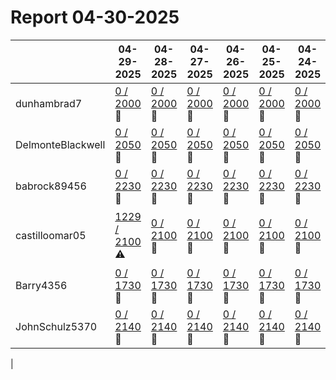 # Report 04-30-2025
| | 04-29-2025 | 04-28-2025 | 04-27-2025 | 04-26-2025 | 04-25-2025 | 04-24-2025 | 04-23-2025 |
| --- | --- | --- | --- | --- | --- | --- | --- |
| dunhambrad7 | [0 / 2000](https://www.myfitnesspal.com/food/diary/dunhambrad7?date=2025-04-29) :no_entry_sign: | [0 / 2000](https://www.myfitnesspal.com/food/diary/dunhambrad7?date=2025-04-28) :no_entry_sign: | [0 / 2000](https://www.myfitnesspal.com/food/diary/dunhambrad7?date=2025-04-27) :no_entry_sign: | [0 / 2000](https://www.myfitnesspal.com/food/diary/dunhambrad7?date=2025-04-26) :no_entry_sign: | [0 / 2000](https://www.myfitnesspal.com/food/diary/dunhambrad7?date=2025-04-25) :no_entry_sign: | [0 / 2000](https://www.myfitnesspal.com/food/diary/dunhambrad7?date=2025-04-24) :no_entry_sign: | [0 / 2000](https://www.myfitnesspal.com/food/diary/dunhambrad7?date=2025-04-23) :no_entry_sign: |
| DelmonteBlackwell | [0 / 2050](https://www.myfitnesspal.com/food/diary/DelmonteBlackwell?date=2025-04-29) :no_entry_sign: | [0 / 2050](https://www.myfitnesspal.com/food/diary/DelmonteBlackwell?date=2025-04-28) :no_entry_sign: | [0 / 2050](https://www.myfitnesspal.com/food/diary/DelmonteBlackwell?date=2025-04-27) :no_entry_sign: | [0 / 2050](https://www.myfitnesspal.com/food/diary/DelmonteBlackwell?date=2025-04-26) :no_entry_sign: | [0 / 2050](https://www.myfitnesspal.com/food/diary/DelmonteBlackwell?date=2025-04-25) :no_entry_sign: | [0 / 2050](https://www.myfitnesspal.com/food/diary/DelmonteBlackwell?date=2025-04-24) :no_entry_sign: | [0 / 2050](https://www.myfitnesspal.com/food/diary/DelmonteBlackwell?date=2025-04-23) :no_entry_sign: |
| babrock89456 | [0 / 2230](https://www.myfitnesspal.com/food/diary/babrock89456?date=2025-04-29) :no_entry_sign: | [0 / 2230](https://www.myfitnesspal.com/food/diary/babrock89456?date=2025-04-28) :no_entry_sign: | [0 / 2230](https://www.myfitnesspal.com/food/diary/babrock89456?date=2025-04-27) :no_entry_sign: | [0 / 2230](https://www.myfitnesspal.com/food/diary/babrock89456?date=2025-04-26) :no_entry_sign: | [0 / 2230](https://www.myfitnesspal.com/food/diary/babrock89456?date=2025-04-25) :no_entry_sign: | [0 / 2230](https://www.myfitnesspal.com/food/diary/babrock89456?date=2025-04-24) :no_entry_sign: | [0 / 2230](https://www.myfitnesspal.com/food/diary/babrock89456?date=2025-04-23) :no_entry_sign: |
| castilloomar05 | [1229 / 2100](https://www.myfitnesspal.com/food/diary/castilloomar05?date=2025-04-29) :warning: | [0 / 2100](https://www.myfitnesspal.com/food/diary/castilloomar05?date=2025-04-28) :no_entry_sign: | [0 / 2100](https://www.myfitnesspal.com/food/diary/castilloomar05?date=2025-04-27) :no_entry_sign: | [0 / 2100](https://www.myfitnesspal.com/food/diary/castilloomar05?date=2025-04-26) :no_entry_sign: | [0 / 2100](https://www.myfitnesspal.com/food/diary/castilloomar05?date=2025-04-25) :no_entry_sign: | [0 / 2100](https://www.myfitnesspal.com/food/diary/castilloomar05?date=2025-04-24) :no_entry_sign: | [1792 / 2100](https://www.myfitnesspal.com/food/diary/castilloomar05?date=2025-04-23) :heavy_check_mark: |
| Barry4356 | [0 / 1730](https://www.myfitnesspal.com/food/diary/Barry4356?date=2025-04-29) :no_entry_sign: | [0 / 1730](https://www.myfitnesspal.com/food/diary/Barry4356?date=2025-04-28) :no_entry_sign: | [0 / 1730](https://www.myfitnesspal.com/food/diary/Barry4356?date=2025-04-27) :no_entry_sign: | [0 / 1730](https://www.myfitnesspal.com/food/diary/Barry4356?date=2025-04-26) :no_entry_sign: | [0 / 1730](https://www.myfitnesspal.com/food/diary/Barry4356?date=2025-04-25) :no_entry_sign: | [0 / 1730](https://www.myfitnesspal.com/food/diary/Barry4356?date=2025-04-24) :no_entry_sign: | [0 / 1730](https://www.myfitnesspal.com/food/diary/Barry4356?date=2025-04-23) :no_entry_sign: |
| JohnSchulz5370 | [0 / 2140](https://www.myfitnesspal.com/food/diary/JohnSchulz5370?date=2025-04-29) :no_entry_sign: | [0 / 2140](https://www.myfitnesspal.com/food/diary/JohnSchulz5370?date=2025-04-28) :no_entry_sign: | [0 / 2140](https://www.myfitnesspal.com/food/diary/JohnSchulz5370?date=2025-04-27) :no_entry_sign: | [0 / 2140](https://www.myfitnesspal.com/food/diary/JohnSchulz5370?date=2025-04-26) :no_entry_sign: | [0 / 2140](https://www.myfitnesspal.com/food/diary/JohnSchulz5370?date=2025-04-25) :no_entry_sign: | [0 / 2140](https://www.myfitnesspal.com/food/diary/JohnSchulz5370?date=2025-04-24) :no_entry_sign: | [0 / 2140](https://www.myfitnesspal.com/food/diary/JohnSchulz5370?date=2025-04-23) :no_entry_sign: |
|